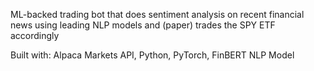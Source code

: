 ML-backed trading bot that does sentiment analysis on recent financial news using leading NLP models and (paper) trades the SPY ETF accordingly


Built with: Alpaca Markets API, Python, PyTorch, FinBERT NLP Model
